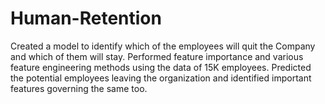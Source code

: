 # Human-Retention
Created a model to identify which of the employees will quit the Company and which of them will stay. Performed feature importance and various feature engineering methods using the data of 15K employees.  Predicted the potential employees leaving the organization and identified important features governing the same too.
